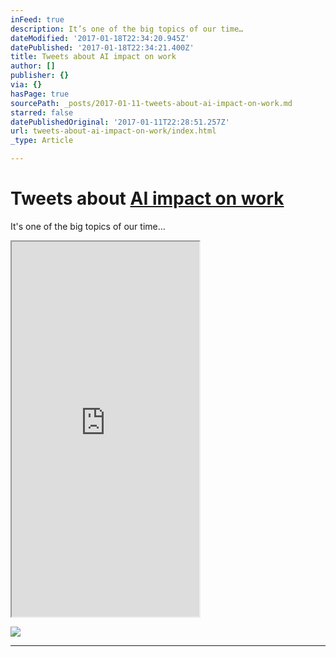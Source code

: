 ```yaml
---
inFeed: true
description: It’s one of the big topics of our time…
dateModified: '2017-01-18T22:34:20.945Z'
datePublished: '2017-01-18T22:34:21.400Z'
title: Tweets about AI impact on work
author: []
publisher: {}
via: {}
hasPage: true
sourcePath: _posts/2017-01-11-tweets-about-ai-impact-on-work.md
starred: false
datePublishedOriginal: '2017-01-11T22:28:51.257Z'
url: tweets-about-ai-impact-on-work/index.html
_type: Article

---
```

# Tweets about [AI impact on work][0]

It's one of the big topics of our time...

<iframe src="https://the-grid.github.io/ed-userhtml/?g=eJxNkVFrwjAUhf9KDAxbVlO7TZ3WKgp78MUn38YGWXKrcW3T5V5XRPzvS1WGL8mFQ75zz8lUMlVIxIxTY4jA9ciUUJgKONs5yDO-I6pxEsc3XShbxgjSqd38J1usHp76pqylIj_Yyh-Ndd-caUmy1xi9BeoZnfHXZPzcHw-GSZKMk9HLcDDis00DQMjklz0QW6zYlcNsxVrGNJYzNkXlTE2zTn6oFBlbBTrCyOjw9Csd22OU7zHTwru8FVBCRbg8buR2LUsIMHzvf0R1Fn-2ESaxIEAKtCiski0qnHdboTu5XNhNTR507lnL40oH3is8XUyUA0lw0zw93aPw0YxuB3Qqqx-576kuJOXWleK-sGsTKPbIU7-yqKXzkLXVIEyF4GgJ_g0E10Rhej4H2qpD6xTxawc8-v-ixmPCdBrfyvkDVC6ckA" height="600" style=""></iframe>

![](https://the-grid-user-content.s3-us-west-2.amazonaws.com/68a45ef8-7fca-4d00-9192-734ff8fde3dd.png)

---



[0]: https://twitter.com/search?q=AI+impact+on+work&ref_src=twsrc%5Etfw